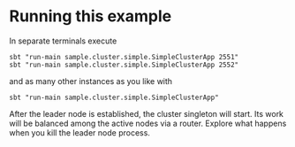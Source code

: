 # Running this example

In separate terminals execute

    sbt "run-main sample.cluster.simple.SimpleClusterApp 2551"
    sbt "run-main sample.cluster.simple.SimpleClusterApp 2552"

and as many other instances as you like with

    sbt "run-main sample.cluster.simple.SimpleClusterApp"
    
After the leader node is established, the cluster singleton will start. Its work will be balanced among the active nodes via a router. Explore what happens when you kill the leader node process.
